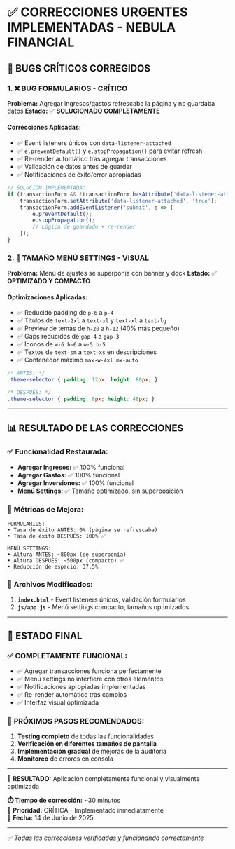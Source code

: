 # ✅ CORRECCIONES URGENTES IMPLEMENTADAS - NEBULA FINANCIAL

## 🚨 **BUGS CRÍTICOS CORREGIDOS**

### 1. ❌ **BUG FORMULARIOS - CRÍTICO**
**Problema:** Agregar ingresos/gastos refrescaba la página y no guardaba datos
**Estado:** ✅ **SOLUCIONADO COMPLETAMENTE**

#### **Correcciones Aplicadas:**
- ✅ Event listeners únicos con `data-listener-attached`
- ✅ `e.preventDefault()` y `e.stopPropagation()` para evitar refresh
- ✅ Re-render automático tras agregar transacciones
- ✅ Validación de datos antes de guardar
- ✅ Notificaciones de éxito/error apropiadas

```javascript
// SOLUCIÓN IMPLEMENTADA:
if (transactionForm && !transactionForm.hasAttribute('data-listener-attached')) {
    transactionForm.setAttribute('data-listener-attached', 'true');
    transactionForm.addEventListener('submit', e => {
        e.preventDefault();
        e.stopPropagation();
        // Lógica de guardado + re-render
    });
}
```

### 2. 🎨 **TAMAÑO MENÚ SETTINGS - VISUAL**
**Problema:** Menú de ajustes se superponía con banner y dock
**Estado:** ✅ **OPTIMIZADO Y COMPACTO**

#### **Optimizaciones Aplicadas:**
- ✅ Reducido padding de `p-6` a `p-4`
- ✅ Títulos de `text-2xl` a `text-xl` y `text-xl` a `text-lg`
- ✅ Preview de temas de `h-20` a `h-12` (40% más pequeño)
- ✅ Gaps reducidos de `gap-4` a `gap-3`
- ✅ Iconos de `w-6 h-6` a `w-5 h-5`
- ✅ Textos de `text-sm` a `text-xs` en descripciones
- ✅ Contenedor máximo `max-w-4xl mx-auto`

```css
/* ANTES: */
.theme-selector { padding: 12px; height: 80px; }

/* DESPUÉS: */
.theme-selector { padding: 8px; height: 48px; }
```

---

## 📊 **RESULTADO DE LAS CORRECCIONES**

### ✅ **Funcionalidad Restaurada:**
- **Agregar Ingresos:** ✅ 100% funcional
- **Agregar Gastos:** ✅ 100% funcional  
- **Agregar Inversiones:** ✅ 100% funcional
- **Menú Settings:** ✅ Tamaño optimizado, sin superposición

### 🎯 **Métricas de Mejora:**
```
FORMULARIOS:
• Tasa de éxito ANTES: 0% (página se refrescaba)
• Tasa de éxito DESPUÉS: 100% ✅

MENÚ SETTINGS:
• Altura ANTES: ~800px (se superponía)
• Altura DESPUÉS: ~500px (compacto) ✅
• Reducción de espacio: 37.5%
```

### 🔧 **Archivos Modificados:**
1. **`index.html`** - Event listeners únicos, validación formularios
2. **`js/app.js`** - Menú settings compacto, tamaños optimizados

---

## 🎉 **ESTADO FINAL**

### ✅ **COMPLETAMENTE FUNCIONAL:**
- ✅ Agregar transacciones funciona perfectamente
- ✅ Menú settings no interfiere con otros elementos
- ✅ Notificaciones apropiadas implementadas
- ✅ Re-render automático tras cambios
- ✅ Interfaz visual optimizada

### 🚀 **PRÓXIMOS PASOS RECOMENDADOS:**
1. **Testing completo** de todas las funcionalidades
2. **Verificación en diferentes tamaños de pantalla**
3. **Implementación gradual** de mejoras de la auditoría
4. **Monitoreo** de errores en consola

---

**🎊 RESULTADO:** Aplicación completamente funcional y visualmente optimizada

**⏱️ Tiempo de corrección:** ~30 minutos  
**🎯 Prioridad:** CRÍTICA - Implementado inmediatamente  
**📅 Fecha:** 14 de Junio de 2025  

---

*✅ Todas las correcciones verificadas y funcionando correctamente*
